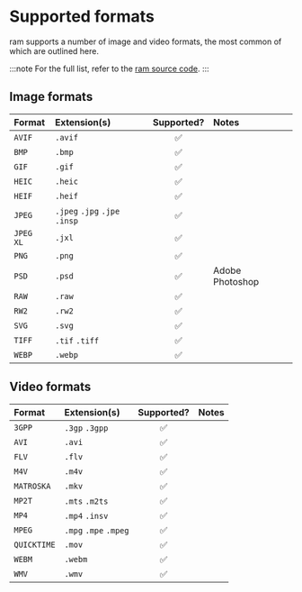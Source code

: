 # Supported formats

ram supports a number of image and video formats, the most common of which are outlined here.

:::note
For the full list, refer to the [ram source code](https://github.com/ram-app/ram/blob/main/server/src/utils/mime-types.ts).
:::

## Image formats

| Format    | Extension(s)                  |     Supported?     | Notes           |
| :-------- | :---------------------------- | :----------------: | :-------------- |
| `AVIF`    | `.avif`                       | :white_check_mark: |                 |
| `BMP`     | `.bmp`                        | :white_check_mark: |                 |
| `GIF`     | `.gif`                        | :white_check_mark: |                 |
| `HEIC`    | `.heic`                       | :white_check_mark: |                 |
| `HEIF`    | `.heif`                       | :white_check_mark: |                 |
| `JPEG`    | `.jpeg` `.jpg` `.jpe` `.insp` | :white_check_mark: |                 |
| `JPEG XL` | `.jxl`                        | :white_check_mark: |                 |
| `PNG`     | `.png`                        | :white_check_mark: |                 |
| `PSD`     | `.psd`                        | :white_check_mark: | Adobe Photoshop |
| `RAW`     | `.raw`                        | :white_check_mark: |                 |
| `RW2`     | `.rw2`                        | :white_check_mark: |                 |
| `SVG`     | `.svg`                        | :white_check_mark: |                 |
| `TIFF`    | `.tif` `.tiff`                | :white_check_mark: |                 |
| `WEBP`    | `.webp`                       | :white_check_mark: |                 |

## Video formats

| Format      | Extension(s)          |     Supported?     | Notes |
| :---------- | :-------------------- | :----------------: | :---- |
| `3GPP`      | `.3gp` `.3gpp`        | :white_check_mark: |       |
| `AVI`       | `.avi`                | :white_check_mark: |       |
| `FLV`       | `.flv`                | :white_check_mark: |       |
| `M4V`       | `.m4v`                | :white_check_mark: |       |
| `MATROSKA`  | `.mkv`                | :white_check_mark: |       |
| `MP2T`      | `.mts` `.m2ts`        | :white_check_mark: |       |
| `MP4`       | `.mp4` `.insv`        | :white_check_mark: |       |
| `MPEG`      | `.mpg` `.mpe` `.mpeg` | :white_check_mark: |       |
| `QUICKTIME` | `.mov`                | :white_check_mark: |       |
| `WEBM`      | `.webm`               | :white_check_mark: |       |
| `WMV`       | `.wmv`                | :white_check_mark: |       |
